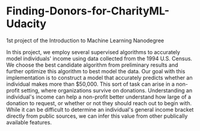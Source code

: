 # Finding-Donors-for-CharityML-Udacity
1st project of the Introduction to Machine Learning Nanodegree

In this project, we employ several supervised algorithms to accurately model individuals' income using data collected from the 1994 U.S. Census. We choose the best candidate algorithm from preliminary results and further optimize this algorithm to best model the data. Our goal with this implementation is to construct a model that accurately predicts whether an individual makes more than $50,000. This sort of task can arise in a non-profit setting, where organizations survive on donations. Understanding an individual's income can help a non-profit better understand how large of a donation to request, or whether or not they should reach out to begin with. While it can be difficult to determine an individual's general income bracket directly from public sources, we can infer this value from other publically available features.
